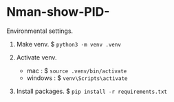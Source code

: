 # Nman-show-PID-

Environmental settings.

1. Make venv. $ `python3 -m venv .venv`
2. Activate venv.

   - mac : $ `source .venv/bin/activate`
   - windows : $ `venv\Scripts\activate`

3. Install packages. $ `pip install -r requirements.txt`
